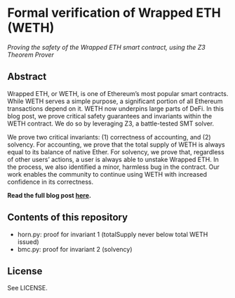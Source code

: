 # Formal verification of Wrapped ETH (WETH)

*Proving the safety of the Wrapped ETH smart contract, using the Z3 Theorem Prover*

## Abstract

Wrapped ETH, or WETH, is one of Ethereum’s most popular smart contracts. While WETH serves a simple purpose, a significant portion of all Ethereum transactions depend on it. WETH now underpins large parts of DeFi. In this blog post, we prove critical safety guarantees and invariants within the WETH contract. We do so by leveraging Z3, a battle-tested SMT solver.

We prove two critical invariants: (1) correctness of accounting, and (2) solvency. For accounting, we prove that the total supply of WETH is always equal to its balance of native Ether. For solvency, we prove that, regardless of other users’ actions, a user is always able to unstake Wrapped ETH. In the process, we also identified a minor, harmless bug in the contract. Our work enables the community to continue using WETH with increased confidence in its correctness.

**Read the full blog post [here](https://www.zellic.io/blog/formal-verification-weth).**

## Contents of this repository

* horn.py: proof for invariant 1 (totalSupply never below total WETH issued)
* bmc.py: proof for invariant 2 (solvency)

## License

See LICENSE.
